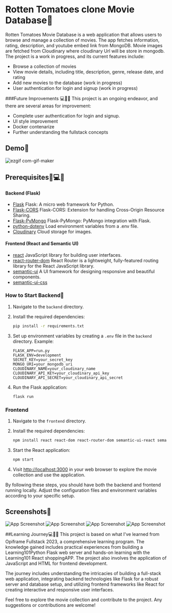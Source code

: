 # Rotten Tomatoes clone Movie Database🍅

Rotten Tomatoes Movie Database is a web application that allows users to browse and manage a collection of movies. The app fetches information, rating, description, and youtube embed link from MongoDB.
Movie images are fetched from Cloudinary where cloudinary Url will be store in mongodb. The project is a work in progress, and its current features include:

- Browse a collection of movies
- View movie details, including title, description, genre, release date, and rating
- Add new movies to the database (work in progress)
- User authentication for login and signup (work in progress)

###Future Improvements 💻🤘🚀
This project is an ongoing endeavor, and there are several areas for improvement:

- Complete user authentication for login and signup.
- UI style improvement
- Docker contenarize
- Further understanding the fullstack concepts

## Demo🍅

![ezgif com-gif-maker](https://github.com/AbedDX/RottenTomatoes_clone/assets/123561100/1a44dae1-ef76-47f5-92aa-693abd609439)

## Prerequisites🍅💻🤘

#### Backend (Flask)

- [Flask](https://flask.palletsprojects.com/) Flask: A micro web framework for Python.
- [Flask-CORS](https://flask-cors.readthedocs.io/) Flask-CORS: Extension for handling Cross-Origin Resource Sharing.
- [Flask-PyMongo](https://flask-pymongo.readthedocs.io/) Flask-PyMongo: PyMongo integration with Flask.
- [python-dotenv](https://pypi.org/project/python-dotenv/) Load environment variables from a .env file.
- [Cloudinary](https://cloudinary.com/) Cloud storage for images.

#### Frontend (React and Semantic UI)

- [react](https://www.npmjs.com/package/react) JavaScript library for building user interfaces.
- [react-router-dom](https://www.npmjs.com/package/react-router-dom) React Router is a lightweight, fully-featured routing library for the React JavaScript library. 
- [semantic-ui](https://www.npmjs.com/package/semantic-ui) A UI framework for designing responsive and beautiful components.
- [semantic-ui-css](https://www.npmjs.com/package/semantic-ui-css)


### How to Start Backend🚀

1. Navigate to the `backend` directory.

2. Install the required dependencies:

    ```bash
    pip install -r requirements.txt
    ```

3. Set up environment variables by creating a `.env` file in the `backend` directory. Example:

    ```
    FLASK_APP=run.py
    FLASK_ENV=development
    SECRET_KEY=your_secret_key
    MONGO_URI=your_mongodb_uri
    CLOUDINARY_NAME=your_cloudinary_name
    CLOUDINARY_API_KEY=your_cloudinary_api_key
    CLOUDINARY_API_SECRET=your_cloudinary_api_secret
    ```

4. Run the Flask application:

    ```bash
    flask run
    ```

### Frontend

1. Navigate to the `frontend` directory.

2. Install the required dependencies:

    ```bash
    npm install react react-dom react-router-dom semantic-ui-react semantic-ui-css
    ```

3. Start the React application:

    ```bash
    npm start
    ```

4. Visit [http://localhost:3000](http://localhost:3000) in your web browser to explore the movie collection and use the application.

By following these steps, you should have both the backend and frontend running locally. Adjust the configuration files and environment variables according to your specific setup.

## Screenshots🍅

![App Screenshot](https://imgur.com/efNFWMK.jpg)
![App Screenshot](https://imgur.com/GqBnI04.jpg)
![App Screenshot](https://imgur.com/LL1iFGl.jpg)
![App Screenshot](https://imgur.com/ueCZSoQ.jpg)

##Learning Journey💻🤘🚀
This project is based on what I've learned from Opiframe Fullstack 2023, a comprehensive learning program. The knowledge gained includes practical experiences from building a Learning101Python Flask web server and hands-on learning with the Learning101 React shoppingAPP. The project also involves the application of JavaScript and HTML for frontend development.

The journey includes understanding the intricacies of building a full-stack web application, integrating backend technologies like Flask for a robust server and database setup, and utilizing frontend frameworks like React for creating interactive and responsive user interfaces.

Feel free to explore the movie collection and contribute to the project. Any suggestions or contributions are welcome!


